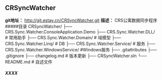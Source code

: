 ## CRSyncWatcher
**git地址：** http://git.estay.cn/CRSyncWatcher.git
**描述：** CRS公寓数据同步程序
#####目录
     CRSyncWatcher/
     ├── CRS.Sync.Watcher.ConsoleApplication.Demo
	 ├── CRS.Sync.Watcher.DLL/       # 常用助手
	 ├── CRS.Sync.Watcher.Domain/    # 域模型
     ├── CRS.Sync.Watcher.Linq/      # DB
	 ├── CRS.Sync.Watcher.Service/   # 服务
     ├── CRS.Sync.Watcher.WindowsService/   #Windows服务
     ├── .gitattributes
     ├── .gitignore
	 ├── changelog.md   # 版本更新
     ├── CRSyncWatcher.sln
	 └── README.md      # 自述文件
##### XXXX